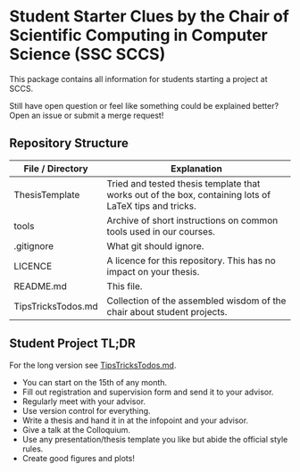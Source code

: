 # Student Starter Clues by the Chair of Scientific Computing in Computer Science (SSC SCCS)

This package contains all information for students starting a project at SCCS.

Still have open question or feel like something could be explained better? Open an issue or submit a merge request!

## Repository Structure

| File / Directory   | Explanation                                                              |
| ------------------ | ------------------------------------------------------------------------ |
| ThesisTemplate     | Tried and tested thesis template that works out of the box, containing lots of LaTeX tips and tricks.|
| tools              | Archive of short instructions on common tools used in our courses.       |
| .gitignore         | What git should ignore.                                                  |
| LICENCE            | A licence for this repository. This has no impact on your thesis.        |
| README.md          | This file.                                                               |
| TipsTricksTodos.md | Collection of the assembled wisdom of the chair about student projects.  | 

## Student Project TL;DR

For the long version see [TipsTricksTodos.md](./TipsTricksTodos.md).

- You can start on the 15th of any month.
- Fill out registration and supervision form and send it to your advisor.
- Regularly meet with your advisor.
- Use version control for everything.
- Write a thesis and hand it in at the infopoint and your advisor.
- Give a talk at the Colloquium.
- Use any presentation/thesis template you like but abide the official style rules.
- Create good figures and plots!
